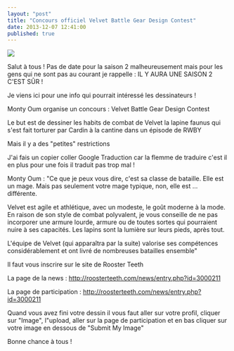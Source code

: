 ```yaml
---
layout: "post"
title: "Concours officiel Velvet Battle Gear Design Contest"
date: 2013-12-07 12:41:00
published: true
---
```

![](http://s3.roosterteeth.com/images/monty52962d3cf19fa.jpg)

Salut à tous ! Pas de date pour la saison 2 malheureusement mais pour les gens qui ne sont pas au courant je rappelle : IL Y AURA UNE SAISON 2 C'EST SÛR !

Je viens ici pour une info qui pourrait intéressé les dessinateurs !

Monty Oum organise un concours : Velvet Battle Gear Design Contest

Le but est de dessiner les habits de combat de Velvet la lapine faunus qui s'est fait torturer par Cardin à la cantine dans un épisode de RWBY

Mais il y a des "petites" restrictions

J'ai fais un copier coller Google Traduction car la flemme de traduire c'est il en plus pour une fois il traduit pas trop mal !

Monty Oum : "Ce que je peux vous dire, c'est sa classe de bataille. Elle est un mage. Mais pas seulement votre mage typique, non, elle est ... différente.

Velvet est agile et athlétique, avec un modeste, le goût moderne à la mode. En raison de son style de combat polyvalent, je vous conseille de ne pas incorporer une armure lourde, armure ou de toutes sortes qui pourraient nuire à ses capacités. Les lapins sont la lumière sur leurs pieds, après tout.

L'équipe de Velvet (qui apparaîtra par la suite) valorise ses compétences considérablement et ont livré de nombreuses batailles ensemble"

Il faut vous inscrire sur le site de Rooster Teeth

La page de la news : <http://roosterteeth.com/news/entry.php?id=3000211>

La page de participation : <http://roosterteeth.com/news/entry.php?id=3000211>

Quand vous avez fini votre dessin il vous faut aller sur votre profil, cliquer sur "Image", l"upload, aller sur la page de participation et en bas cliquer sur votre image en dessous de "Submit My Image"

Bonne chance à tous !
